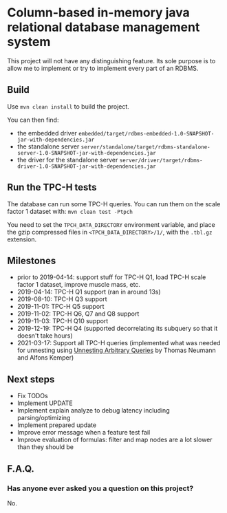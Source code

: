
# Column-based in-memory java relational database management system

This project will not have any distinguishing feature. Its sole purpose is to allow me to implement or try to implement 
every part of an RDBMS.

## Build

Use `mvn clean install` to build the project.

You can then find:
* the embedded driver `embedded/target/rdbms-embedded-1.0-SNAPSHOT-jar-with-dependencies.jar`
* the standalone server `server/standalone/target/rdbms-standalone-server-1.0-SNAPSHOT-jar-with-dependencies.jar`
* the driver for the standalone server `server/driver/target/rdbms-driver-1.0-SNAPSHOT-jar-with-dependencies.jar`

## Run the TPC-H tests

The database can run some TPC-H queries. You can run them on the scale factor 1 dataset with:
`mvn clean test -Ptpch`

You need to set the `TPCH_DATA_DIRECTORY` environment variable, and place the gzip compressed files in 
`<TPCH_DATA_DIRECTORY>/1/`, with the `.tbl.gz` extension.

## Milestones
- prior to 2019-04-14: support stuff for TPC-H Q1, load TPC-H scale factor 1 dataset, improve muscle mass, etc.
- 2019-04-14: TPC-H Q1 support (ran in around 13s)
- 2019-08-10: TPC-H Q3 support
- 2019-11-01: TPC-H Q5 support
- 2019-11-02: TPC-H Q6, Q7 and Q8 support
- 2019-11-03: TPC-H Q10 support
- 2019-12-19: TPC-H Q4 (supported decorrelating its subquery so that it doesn't take hours)
- 2021-03-17: Support all TPC-H queries (implemented what was needed for unnesting using <u>Unnesting Arbitrary Queries</u> by Thomas Neumann and Alfons Kemper)

## Next steps

- Fix TODOs
- Implement UPDATE
- Implement explain analyze to debug latency including parsing/optimizing
- Implement prepared update
- Improve error message when a feature test fail
- Improve evaluation of formulas: filter and map nodes are a lot slower than they should be

## F.A.Q.

### Has anyone ever asked you a question on this project?
No.